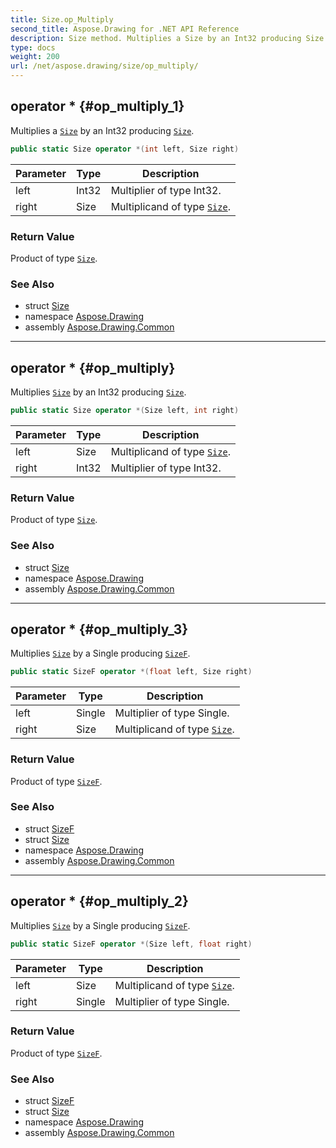 ```yaml
---
title: Size.op_Multiply
second_title: Aspose.Drawing for .NET API Reference
description: Size method. Multiplies a Size by an Int32 producing Size
type: docs
weight: 200
url: /net/aspose.drawing/size/op_multiply/
---
```

## operator * {#op_multiply_1}

Multiplies a [`Size`](../) by an Int32 producing [`Size`](../).

```csharp
public static Size operator *(int left, Size right)
```

| Parameter | Type | Description |
| --- | --- | --- |
| left | Int32 | Multiplier of type Int32. |
| right | Size | Multiplicand of type [`Size`](../). |

### Return Value

Product of type [`Size`](../).

### See Also

* struct [Size](../)
* namespace [Aspose.Drawing](../../size/)
* assembly [Aspose.Drawing.Common](../../../)

---

## operator * {#op_multiply}

Multiplies [`Size`](../) by an Int32 producing [`Size`](../).

```csharp
public static Size operator *(Size left, int right)
```

| Parameter | Type | Description |
| --- | --- | --- |
| left | Size | Multiplicand of type [`Size`](../). |
| right | Int32 | Multiplier of type Int32. |

### Return Value

Product of type [`Size`](../).

### See Also

* struct [Size](../)
* namespace [Aspose.Drawing](../../size/)
* assembly [Aspose.Drawing.Common](../../../)

---

## operator * {#op_multiply_3}

Multiplies [`Size`](../) by a Single producing [`SizeF`](../../sizef/).

```csharp
public static SizeF operator *(float left, Size right)
```

| Parameter | Type | Description |
| --- | --- | --- |
| left | Single | Multiplier of type Single. |
| right | Size | Multiplicand of type [`Size`](../). |

### Return Value

Product of type [`SizeF`](../../sizef/).

### See Also

* struct [SizeF](../../sizef/)
* struct [Size](../)
* namespace [Aspose.Drawing](../../size/)
* assembly [Aspose.Drawing.Common](../../../)

---

## operator * {#op_multiply_2}

Multiplies [`Size`](../) by a Single producing [`SizeF`](../../sizef/).

```csharp
public static SizeF operator *(Size left, float right)
```

| Parameter | Type | Description |
| --- | --- | --- |
| left | Size | Multiplicand of type [`Size`](../). |
| right | Single | Multiplier of type Single. |

### Return Value

Product of type [`SizeF`](../../sizef/).

### See Also

* struct [SizeF](../../sizef/)
* struct [Size](../)
* namespace [Aspose.Drawing](../../size/)
* assembly [Aspose.Drawing.Common](../../../)


